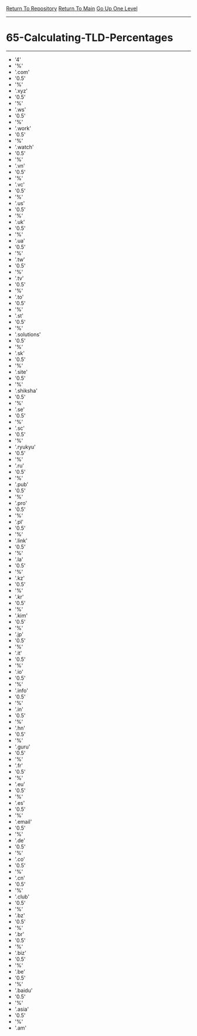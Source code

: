 [Return To Repository](https://github.com/DigitalWarrior/piholeparser/)
[Return To Main](https://github.com/DigitalWarrior/piholeparser/blob/master/RecentRunLogs/Mainlog.md)
[Go Up One Level](https://github.com/DigitalWarrior/piholeparser/blob/master/RecentRunLogs/TopLevelScripts/.md)
____________________________________
# 65-Calculating-TLD-Percentages
________________________________________________
* '4'
* '%'
* '.com'
* '0.5'
* '%'
* '.xyz'
* '0.5'
* '%'
* '.ws'
* '0.5'
* '%'
* '.work'
* '0.5'
* '%'
* '.watch'
* '0.5'
* '%'
* '.vn'
* '0.5'
* '%'
* '.vc'
* '0.5'
* '%'
* '.us'
* '0.5'
* '%'
* '.uk'
* '0.5'
* '%'
* '.ua'
* '0.5'
* '%'
* '.tw'
* '0.5'
* '%'
* '.tv'
* '0.5'
* '%'
* '.to'
* '0.5'
* '%'
* '.st'
* '0.5'
* '%'
* '.solutions'
* '0.5'
* '%'
* '.sk'
* '0.5'
* '%'
* '.site'
* '0.5'
* '%'
* '.shiksha'
* '0.5'
* '%'
* '.se'
* '0.5'
* '%'
* '.sc'
* '0.5'
* '%'
* '.ryukyu'
* '0.5'
* '%'
* '.ru'
* '0.5'
* '%'
* '.pub'
* '0.5'
* '%'
* '.pro'
* '0.5'
* '%'
* '.pl'
* '0.5'
* '%'
* '.link'
* '0.5'
* '%'
* '.la'
* '0.5'
* '%'
* '.kz'
* '0.5'
* '%'
* '.kr'
* '0.5'
* '%'
* '.kim'
* '0.5'
* '%'
* '.jp'
* '0.5'
* '%'
* '.it'
* '0.5'
* '%'
* '.io'
* '0.5'
* '%'
* '.info'
* '0.5'
* '%'
* '.in'
* '0.5'
* '%'
* '.hn'
* '0.5'
* '%'
* '.guru'
* '0.5'
* '%'
* '.fr'
* '0.5'
* '%'
* '.eu'
* '0.5'
* '%'
* '.es'
* '0.5'
* '%'
* '.email'
* '0.5'
* '%'
* '.de'
* '0.5'
* '%'
* '.co'
* '0.5'
* '%'
* '.cn'
* '0.5'
* '%'
* '.club'
* '0.5'
* '%'
* '.bz'
* '0.5'
* '%'
* '.br'
* '0.5'
* '%'
* '.biz'
* '0.5'
* '%'
* '.be'
* '0.5'
* '%'
* '.baidu'
* '0.5'
* '%'
* '.asia'
* '0.5'
* '%'
* '.am'
